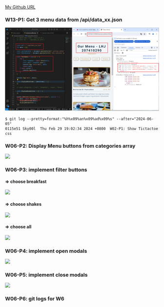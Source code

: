 [My Github URL](https://github.com/Sky00l/1112-js-demo_90.git)
 
 ### W13-P1: Get 3 menu data from /api/data_xx.json
 
![](w13-p1.png)

```
$ git log --pretty=format:"%h%x09%an%x09%ad%x09%s" --after="2024-06-05"
0115e51 Sky00l  Thu Feb 29 19:02:34 2024 +0800  W02-P1: Show Tictactoe css

```

### W06-P2: Display Menu buttons from categories array
 
![](w06-p2.png)

 ### W06-P3: implement filter buttons
 
#### => choose breakfast
 
![](w06-p3-1.png)
 
#### => choose shakes
 
![](w06-p3-2.png)

 
#### => choose all
 
![](w06-p3-3.png)

### W06-P4: implement open modals
 
![](w06-p4.png)

### W06-P5: implement close modals
 
![](w06-p5.png)

### W06-P6: git logs for W6
